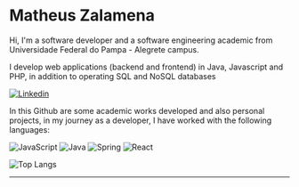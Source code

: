 # Matheus Zalamena 

Hi, I'm a software developer and a software engineering academic from Universidade Federal do Pampa - Alegrete campus.

I develop web applications (backend and frontend) in Java, Javascript and PHP, in addition to operating SQL and NoSQL databases 

[![Linkedin](https://img.shields.io/badge/-LINKEDIN-blue?style=for-the-badge&logo=Linkedin&logoColor=white)](https://www.linkedin.com/in/matheus-zalamena)

In this Github are some academic works developed and also personal projects, in my journey as a developer, I have worked with the following languages:


![JavaScript](https://img.shields.io/badge/JavaScript-F7DF1E?style=for-the-badge&logo=javascript&logoColor=black)
![Java](https://img.shields.io/badge/Java-ED8B00?style=for-the-badge&logo=java&logoColor=white)
![Spring](https://img.shields.io/badge/Spring-6DB33F?style=for-the-badge&logo=spring&logoColor=white)
![React](https://img.shields.io/badge/React-20232A?style=for-the-badge&logo=react&logoColor=61DAFB)
 


![Top Langs](https://github-readme-stats.vercel.app/api/top-langs/?username=Matheuszl&layout=compact&theme=chartreuse-dark)

***

